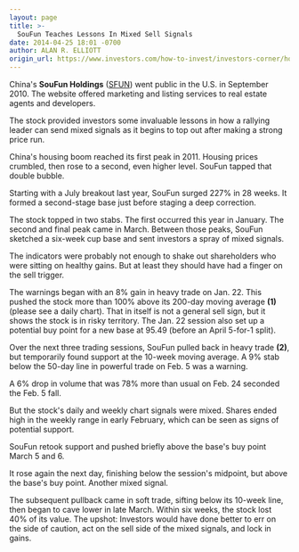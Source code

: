 ```yaml
---
layout: page
title: >-
  SouFun Teaches Lessons In Mixed Sell Signals
date: 2014-04-25 18:01 -0700
author: ALAN R. ELLIOTT
origin_url: https://www.investors.com/how-to-invest/investors-corner/how-to-read-sell-signals/
---
```


China's **SouFun Holdings** ([SFUN](https://research.investors.com/quote.aspx?symbol=SFUN)) went public in the U.S. in September 2010. The website offered marketing and listing services to real estate agents and developers.

The stock provided investors some invaluable lessons in how a rallying leader can send mixed signals as it begins to top out after making a strong price run.

China's housing boom reached its first peak in 2011. Housing prices crumbled, then rose to a second, even higher level. SouFun tapped that double bubble.

Starting with a July breakout last year, SouFun surged 227% in 28 weeks. It formed a second-stage base just before staging a deep correction.

The stock topped in two stabs. The first occurred this year in January. The second and final peak came in March. Between those peaks, SouFun sketched a six-week cup base and sent investors a spray of mixed signals.

The indicators were probably not enough to shake out shareholders who were sitting on healthy gains. But at least they should have had a finger on the sell trigger.

The warnings began with an 8% gain in heavy trade on Jan. 22. This pushed the stock more than 100% above its 200-day moving average **(1)** (please see a daily chart). That in itself is not a general sell sign, but it shows the stock is in risky territory. The Jan. 22 session also set up a potential buy point for a new base at 95.49 (before an April 5-for-1 split).

Over the next three trading sessions, SouFun pulled back in heavy trade **(2)**, but temporarily found support at the 10-week moving average. A 9% stab below the 50-day line in powerful trade on Feb. 5 was a warning.

A 6% drop in volume that was 78% more than usual on Feb. 24 seconded the Feb. 5 fall.

But the stock's daily and weekly chart signals were mixed. Shares ended high in the weekly range in early February, which can be seen as signs of potential support.

SouFun retook support and pushed briefly above the base's buy point March 5 and 6.

It rose again the next day, finishing below the session's midpoint, but above the base's buy point. Another mixed signal.

The subsequent pullback came in soft trade, sifting below its 10-week line, then began to cave lower in late March. Within six weeks, the stock lost 40% of its value. The upshot: Investors would have done better to err on the side of caution, act on the sell side of the mixed signals, and lock in gains.
